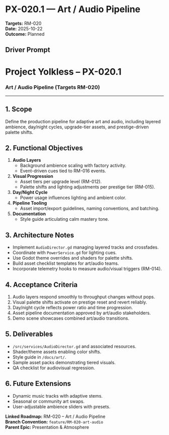 # PX-020.1 — Art / Audio Pipeline
**Targets:** RM-020  
**Date:** 2025-10-22  
**Outcome:** Planned

## Driver Prompt
# Project Yolkless – PX-020.1  
### Art / Audio Pipeline (Targets RM-020)

---

## 1. Scope
Define the production pipeline for adaptive art and audio, including layered ambience, day/night cycles, upgrade-tier assets, and prestige-driven palette shifts.

## 2. Functional Objectives
1. **Audio Layers**
   - Background ambience scaling with factory activity.
   - Event-driven cues tied to RM-016 events.
2. **Visual Progression**
   - Asset tiers per upgrade level (RM-012).
   - Palette shifts and lighting adjustments per prestige tier (RM-015).
3. **Day/Night Cycle**
   - Power usage influences lighting and ambient color.
4. **Pipeline Tooling**
   - Asset import/export guidelines, naming conventions, and batching.
5. **Documentation**
   - Style guide articulating calm mastery tone.

## 3. Architecture Notes
- Implement `AudioDirector.gd` managing layered tracks and crossfades.
- Coordinate with `PowerService.gd` for lighting cues.
- Use Godot theme overrides and shaders for palette shifts.
- Build asset checklist templates for art/audio teams.
- Incorporate telemetry hooks to measure audio/visual triggers (RM-014).

## 4. Acceptance Criteria
1. Audio layers respond smoothly to throughput changes without pops.
2. Visual palette shifts activate on prestige reset and revert reliably.
3. Day/night cycle reflects power ratio and time progression.
4. Asset pipeline documentation approved by art/audio stakeholders.
5. Demo scene showcases combined art/audio transitions.

## 5. Deliverables
- `/src/services/AudioDirector.gd` and associated resources.
- Shader/theme assets enabling color shifts.
- Style guide in `/docs/art/`.
- Sample asset packs demonstrating tiered visuals.
- QA checklist for audiovisual regression.

## 6. Future Extensions
- Dynamic music tracks with adaptive stems.
- Seasonal or community art swaps.
- User-adjustable ambience sliders with presets.

**Linked Roadmap:** RM-020 – Art / Audio Pipeline  
**Branch Convention:** `feature/RM-020-art-audio`  
**Parent Epic:** Presentation & Atmosphere
